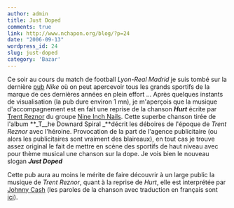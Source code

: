 ```yaml
---
author: admin
title: Just Doped
comments: true
link: http://www.nchapon.org/blog/?p=24
date: "2006-09-13"
wordpress_id: 24
slug: just-doped
category: 'Bazar'
---
```


Ce soir au cours du match de football _Lyon-Real Madrid_ je suis tombé sur la dernière [pub](http://www.youtube.com/watch?v=KGzbHJZ-ffE) _Nike_ où on peut apercevoir tous les grands sportifs de la marque de ces dernières années en plein effort ...
Après quelques instants de visualisation (la pub dure environ 1 mn), je m'aperçois que la musique d'accompagnement est en fait une reprise de la chanson **_Hurt_** écrite par [Trent Reznor](http://fr.wikipedia.org/wiki/Trent_Reznor) du groupe [Nine Inch Nails](http://fr.wikipedia.org/wiki/Nine_Inch_Nails). Cette superbe chanson tirée de l'album **_T__he Downard Spiral _**décrit les déboires de l'époque de _Trent Reznor_ avec l'héroine.
Provocation de la part de l'agence publicitaire (ou alors les publicitaires sont vraiment des blaireaux), en tout cas  je trouve assez original le fait de mettre en scène des sportifs de haut niveau avec pour thème musical une chanson sur la dope. Je vois bien le nouveau slogan **_Just Doped_**

Cette pub aura au moins le mérite de faire découvrir à  un large public la musique de _Trent Reznor_, quant à  la reprise de _Hurt_, elle est interprétée par [Johnny Cash](http://fr.wikipedia.org/wiki/Johnny_Cash) (les paroles de la chanson avec traduction en français sont [ici](http://www.mihalis.org/NIN/halos/paroles/details.php?id=hurt&lang=)).
